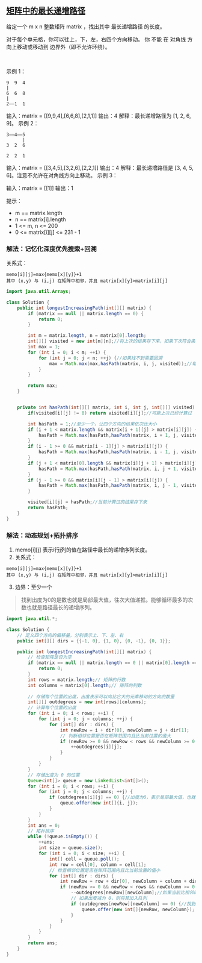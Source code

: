 ## [矩阵中的最长递增路径](https://leetcode.cn/problems/longest-increasing-path-in-a-matrix/description/)

给定一个 m x n 整数矩阵 matrix ，找出其中 最长递增路径 的长度。

对于每个单元格，你可以往上，下，左，右四个方向移动。 你 不能 在 对角线 方向上移动或移动到 边界外（即不允许环绕）。

 

示例 1：
````
9  9  4
|
6  6  8
|
2——1  1
````
输入：matrix = [[9,9,4],[6,6,8],[2,1,1]]
输出：4
解释：最长递增路径为 [1, 2, 6, 9]。
示例 2：
````
3——4——5
      | 
3  2  6

2  2  1
````

输入：matrix = [[3,4,5],[3,2,6],[2,2,1]]
输出：4
解释：最长递增路径是 [3, 4, 5, 6]。注意不允许在对角线方向上移动。
示例 3：

输入：matrix = [[1]]
输出：1
 

提示：

- m == matrix.length
- n == matrix[i].length
- 1 <= m, n <= 200
- 0 <= matrix[i][j] <= 231 - 1

### 解法：记忆化深度优先搜索+回溯

关系式：
````
memo[i][j]=max{memo[x][y]}+1
其中 (x,y) 与 (i,j) 在矩阵中相邻，并且 matrix[x][y]>matrix[i][j]
````

```java
import java.util.Arrays;

class Solution {
    public int longestIncreasingPath(int[][] matrix) {
        if (matrix == null || matrix.length == 0) {
            return 0;
        }

        int m = matrix.length, n = matrix[0].length;
        int[][] visited = new int[m][n];//将上次的结果存下来，如果下次符合条件可以直接取上次的+1
        int max = 1;
        for (int i = 0; i < m; ++i) {
            for (int j = 0; j < n; ++j) {//如果找不到需要回溯
                max = Math.max(max,hasPath(matrix, i, j, visited));//每次的值都可以是一个起点，所以每次统计的结果都要比大小
            }
        }

        return max;
    }


    private int hasPath(int[][] matrix, int i, int j, int[][] visited) {
        if(visited[i][j] != 0) return visited[i][j];//可能上次已经计算过

        int hasPath = 1;//至少一个，让四个方向的结果依次比大小
        if (i + 1 < matrix.length && matrix[i + 1][j] > matrix[i][j]) {
            hasPath = Math.max(hasPath,hasPath(matrix, i + 1, j, visited)+1);//如果是上次计算过可以拿结果+1
        }
        if (i - 1 >= 0 && matrix[i - 1][j] > matrix[i][j]) {
            hasPath = Math.max(hasPath,hasPath(matrix, i - 1, j, visited)+1);
        }
        if (j + 1 < matrix[0].length && matrix[i][j + 1] > matrix[i][j]) {
            hasPath = Math.max(hasPath,hasPath(matrix, i, j + 1, visited)+1);
        }
        if (j - 1 >= 0 && matrix[i][j - 1] > matrix[i][j]) {
            hasPath = Math.max(hasPath,hasPath(matrix, i, j - 1, visited)+1);
        }

        visited[i][j] = hasPath;//当前计算过的结果存下来
        return hasPath;
    }
}
```

### 解法：动态规划+拓扑排序
1. memo[i][j] 表示i行j列的值在路径中最长的递增序列长度。
2. 关系式：
````
memo[i][j]=max{memo[x][y]}+1
其中 (x,y) 与 (i,j) 在矩阵中相邻，并且 matrix[x][y]>matrix[i][j]
````
3. 边界：至少一个


>找到出度为0的是数也就是局部最大值，往次大值递推。能够循环最多的次数也就是路径最长的递增序列。

````java
import java.util.*;

class Solution {
    // 定义四个方向的偏移量，分别表示上、下、左、右
    public int[][] dirs = {{-1, 0}, {1, 0}, {0, -1}, {0, 1}};

    public int longestIncreasingPath(int[][] matrix) {
        // 检查矩阵是否为空
        if (matrix == null || matrix.length == 0 || matrix[0].length == 0) {
            return 0;
        }
        int rows = matrix.length;// 矩阵的行数
        int columns = matrix[0].length;// 矩阵的列数
        
        // 存储每个位置的出度，出度表示可以向比它大的元素移动的方向的数量
        int[][] outdegrees = new int[rows][columns];
        // 计算每个位置的出度
        for (int i = 0; i < rows; ++i) {
            for (int j = 0; j < columns; ++j) {
                for (int[] dir : dirs) {
                    int newRow = i + dir[0], newColumn = j + dir[1];
                    // 判断相邻位置是否在矩阵范围内且比当前位置的值大
                    if (newRow >= 0 && newRow < rows && newColumn >= 0 && newColumn < columns && matrix[newRow][newColumn] > matrix[i][j]) {
                        ++outdegrees[i][j];
                    }
                }
            }
        }
        // 存储出度为 0 的位置
        Queue<int[]> queue = new LinkedList<int[]>();
        for (int i = 0; i < rows; ++i) {
            for (int j = 0; j < columns; ++j) {
                if (outdegrees[i][j] == 0) {//出度为0，表示局部最大值，也就是当前值在四个相邻方向上是最大的
                    queue.offer(new int[]{i, j});
                }
            }
        }
        int ans = 0;
        // 拓扑排序
        while (!queue.isEmpty()) {
            ++ans;
            int size = queue.size();
            for (int i = 0; i < size; ++i) {
                int[] cell = queue.poll();
                int row = cell[0], column = cell[1];
                // 检查相邻位置是否在矩阵范围内且比当前位置的值小
                for (int[] dir : dirs) {
                    int newRow = row + dir[0], newColumn = column + dir[1];
                    if (newRow >= 0 && newRow < rows && newColumn >= 0 && newColumn < columns && matrix[newRow][newColumn] < matrix[row][column]) {
                        --outdegrees[newRow][newColumn];//如果当前比相邻的大，就减一
                        // 如果出度减为 0，则将其加入队列
                        if (outdegrees[newRow][newColumn] == 0) {//找到次大值，依次从最大值往次大值递推
                            queue.offer(new int[]{newRow, newColumn});
                        }
                    }
                }
            }
        }
        return ans;
    }
}
````
